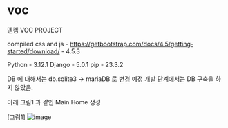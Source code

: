 # voc
엔켐 VOC PROJECT


compiled css and js - https://getbootstrap.com/docs/4.5/getting-started/download/
                    - 4.5.3
                    
Python - 3.12.1
Django - 5.0.1
pip - 23.3.2


DB 에 대해서는 db.sqlite3 -> mariaDB 로 변경 예정 개발 단계에서는 DB 구축을 하지 않았음.

아래 그림1 과 같인 Main Home 생성


[그림1]
![image](https://github.com/UNNAMED-Proxy/voc/assets/56819763/a71cd112-6dcc-417f-bfc0-ae4cf05f3d61)
